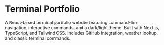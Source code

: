 # Terminal Portfolio

A React-based terminal portfolio website featuring command-line navigation, interactive commands, and a dark/light theme. Built with Next.js, TypeScript, and Tailwind CSS. Includes GitHub integration, weather lookup, and classic terminal commands.
